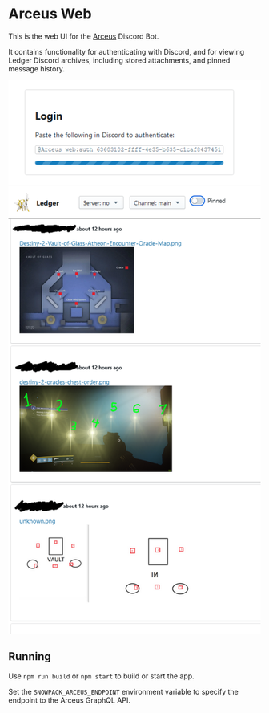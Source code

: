 # Arceus Web

This is the web UI for the [Arceus](https://github.com/SamMauldin/arceus) Discord Bot.

It contains functionality for authenticating with Discord, and for viewing
Ledger Discord archives, including stored attachments, and pinned message
history.

![Discord Login](assets/screenshot_1.png)
![Ledger View](assets/screenshot_2.png)

## Running

Use `npm run build` or `npm start` to build or start the app.

Set the `SNOWPACK_ARCEUS_ENDPOINT` environment variable to specify the endpoint
to the Arceus GraphQL API.
